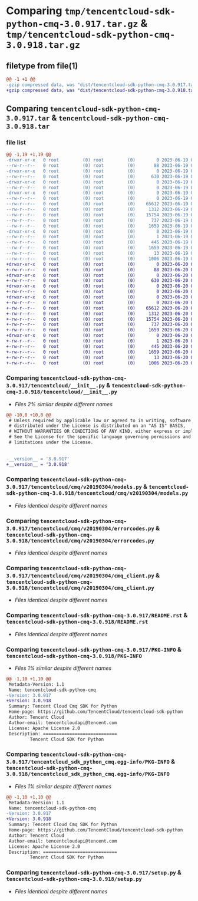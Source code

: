 # Comparing `tmp/tencentcloud-sdk-python-cmq-3.0.917.tar.gz` & `tmp/tencentcloud-sdk-python-cmq-3.0.918.tar.gz`

## filetype from file(1)

```diff
@@ -1 +1 @@
-gzip compressed data, was "dist/tencentcloud-sdk-python-cmq-3.0.917.tar", last modified: Mon Jun 19 00:22:00 2023, max compression
+gzip compressed data, was "dist/tencentcloud-sdk-python-cmq-3.0.918.tar", last modified: Tue Jun 20 02:37:22 2023, max compression
```

## Comparing `tencentcloud-sdk-python-cmq-3.0.917.tar` & `tencentcloud-sdk-python-cmq-3.0.918.tar`

### file list

```diff
@@ -1,19 +1,19 @@
-drwxr-xr-x   0 root         (0) root         (0)        0 2023-06-19 00:22:00.000000 tencentcloud-sdk-python-cmq-3.0.917/
--rw-r--r--   0 root         (0) root         (0)       88 2023-06-19 00:22:00.000000 tencentcloud-sdk-python-cmq-3.0.917/setup.cfg
-drwxr-xr-x   0 root         (0) root         (0)        0 2023-06-19 00:22:00.000000 tencentcloud-sdk-python-cmq-3.0.917/tencentcloud/
--rw-r--r--   0 root         (0) root         (0)      630 2023-06-19 00:22:00.000000 tencentcloud-sdk-python-cmq-3.0.917/tencentcloud/__init__.py
-drwxr-xr-x   0 root         (0) root         (0)        0 2023-06-19 00:22:00.000000 tencentcloud-sdk-python-cmq-3.0.917/tencentcloud/cmq/
--rw-r--r--   0 root         (0) root         (0)        0 2023-06-19 00:22:00.000000 tencentcloud-sdk-python-cmq-3.0.917/tencentcloud/cmq/__init__.py
-drwxr-xr-x   0 root         (0) root         (0)        0 2023-06-19 00:22:00.000000 tencentcloud-sdk-python-cmq-3.0.917/tencentcloud/cmq/v20190304/
--rw-r--r--   0 root         (0) root         (0)        0 2023-06-19 00:22:00.000000 tencentcloud-sdk-python-cmq-3.0.917/tencentcloud/cmq/v20190304/__init__.py
--rw-r--r--   0 root         (0) root         (0)    65612 2023-06-19 00:22:00.000000 tencentcloud-sdk-python-cmq-3.0.917/tencentcloud/cmq/v20190304/models.py
--rw-r--r--   0 root         (0) root         (0)     1312 2023-06-19 00:22:00.000000 tencentcloud-sdk-python-cmq-3.0.917/tencentcloud/cmq/v20190304/errorcodes.py
--rw-r--r--   0 root         (0) root         (0)    15754 2023-06-19 00:22:00.000000 tencentcloud-sdk-python-cmq-3.0.917/tencentcloud/cmq/v20190304/cmq_client.py
--rw-r--r--   0 root         (0) root         (0)      737 2023-06-19 00:22:00.000000 tencentcloud-sdk-python-cmq-3.0.917/README.rst
--rw-r--r--   0 root         (0) root         (0)     1659 2023-06-19 00:22:00.000000 tencentcloud-sdk-python-cmq-3.0.917/PKG-INFO
-drwxr-xr-x   0 root         (0) root         (0)        0 2023-06-19 00:22:00.000000 tencentcloud-sdk-python-cmq-3.0.917/tencentcloud_sdk_python_cmq.egg-info/
--rw-r--r--   0 root         (0) root         (0)        1 2023-06-19 00:22:00.000000 tencentcloud-sdk-python-cmq-3.0.917/tencentcloud_sdk_python_cmq.egg-info/dependency_links.txt
--rw-r--r--   0 root         (0) root         (0)      445 2023-06-19 00:22:00.000000 tencentcloud-sdk-python-cmq-3.0.917/tencentcloud_sdk_python_cmq.egg-info/SOURCES.txt
--rw-r--r--   0 root         (0) root         (0)     1659 2023-06-19 00:22:00.000000 tencentcloud-sdk-python-cmq-3.0.917/tencentcloud_sdk_python_cmq.egg-info/PKG-INFO
--rw-r--r--   0 root         (0) root         (0)       13 2023-06-19 00:22:00.000000 tencentcloud-sdk-python-cmq-3.0.917/tencentcloud_sdk_python_cmq.egg-info/top_level.txt
--rw-r--r--   0 root         (0) root         (0)     1006 2023-06-19 00:22:00.000000 tencentcloud-sdk-python-cmq-3.0.917/setup.py
+drwxr-xr-x   0 root         (0) root         (0)        0 2023-06-20 02:37:22.000000 tencentcloud-sdk-python-cmq-3.0.918/
+-rw-r--r--   0 root         (0) root         (0)       88 2023-06-20 02:37:22.000000 tencentcloud-sdk-python-cmq-3.0.918/setup.cfg
+drwxr-xr-x   0 root         (0) root         (0)        0 2023-06-20 02:37:22.000000 tencentcloud-sdk-python-cmq-3.0.918/tencentcloud/
+-rw-r--r--   0 root         (0) root         (0)      630 2023-06-20 02:37:22.000000 tencentcloud-sdk-python-cmq-3.0.918/tencentcloud/__init__.py
+drwxr-xr-x   0 root         (0) root         (0)        0 2023-06-20 02:37:22.000000 tencentcloud-sdk-python-cmq-3.0.918/tencentcloud/cmq/
+-rw-r--r--   0 root         (0) root         (0)        0 2023-06-20 02:37:22.000000 tencentcloud-sdk-python-cmq-3.0.918/tencentcloud/cmq/__init__.py
+drwxr-xr-x   0 root         (0) root         (0)        0 2023-06-20 02:37:22.000000 tencentcloud-sdk-python-cmq-3.0.918/tencentcloud/cmq/v20190304/
+-rw-r--r--   0 root         (0) root         (0)        0 2023-06-20 02:37:22.000000 tencentcloud-sdk-python-cmq-3.0.918/tencentcloud/cmq/v20190304/__init__.py
+-rw-r--r--   0 root         (0) root         (0)    65612 2023-06-20 02:37:22.000000 tencentcloud-sdk-python-cmq-3.0.918/tencentcloud/cmq/v20190304/models.py
+-rw-r--r--   0 root         (0) root         (0)     1312 2023-06-20 02:37:22.000000 tencentcloud-sdk-python-cmq-3.0.918/tencentcloud/cmq/v20190304/errorcodes.py
+-rw-r--r--   0 root         (0) root         (0)    15754 2023-06-20 02:37:22.000000 tencentcloud-sdk-python-cmq-3.0.918/tencentcloud/cmq/v20190304/cmq_client.py
+-rw-r--r--   0 root         (0) root         (0)      737 2023-06-20 02:37:22.000000 tencentcloud-sdk-python-cmq-3.0.918/README.rst
+-rw-r--r--   0 root         (0) root         (0)     1659 2023-06-20 02:37:22.000000 tencentcloud-sdk-python-cmq-3.0.918/PKG-INFO
+drwxr-xr-x   0 root         (0) root         (0)        0 2023-06-20 02:37:22.000000 tencentcloud-sdk-python-cmq-3.0.918/tencentcloud_sdk_python_cmq.egg-info/
+-rw-r--r--   0 root         (0) root         (0)        1 2023-06-20 02:37:22.000000 tencentcloud-sdk-python-cmq-3.0.918/tencentcloud_sdk_python_cmq.egg-info/dependency_links.txt
+-rw-r--r--   0 root         (0) root         (0)      445 2023-06-20 02:37:22.000000 tencentcloud-sdk-python-cmq-3.0.918/tencentcloud_sdk_python_cmq.egg-info/SOURCES.txt
+-rw-r--r--   0 root         (0) root         (0)     1659 2023-06-20 02:37:22.000000 tencentcloud-sdk-python-cmq-3.0.918/tencentcloud_sdk_python_cmq.egg-info/PKG-INFO
+-rw-r--r--   0 root         (0) root         (0)       13 2023-06-20 02:37:22.000000 tencentcloud-sdk-python-cmq-3.0.918/tencentcloud_sdk_python_cmq.egg-info/top_level.txt
+-rw-r--r--   0 root         (0) root         (0)     1006 2023-06-20 02:37:22.000000 tencentcloud-sdk-python-cmq-3.0.918/setup.py
```

### Comparing `tencentcloud-sdk-python-cmq-3.0.917/tencentcloud/__init__.py` & `tencentcloud-sdk-python-cmq-3.0.918/tencentcloud/__init__.py`

 * *Files 2% similar despite different names*

```diff
@@ -10,8 +10,8 @@
 # Unless required by applicable law or agreed to in writing, software
 # distributed under the License is distributed on an "AS IS" BASIS,
 # WITHOUT WARRANTIES OR CONDITIONS OF ANY KIND, either express or implied.
 # See the License for the specific language governing permissions and
 # limitations under the License.
 
 
-__version__ = '3.0.917'
+__version__ = '3.0.918'
```

### Comparing `tencentcloud-sdk-python-cmq-3.0.917/tencentcloud/cmq/v20190304/models.py` & `tencentcloud-sdk-python-cmq-3.0.918/tencentcloud/cmq/v20190304/models.py`

 * *Files identical despite different names*

### Comparing `tencentcloud-sdk-python-cmq-3.0.917/tencentcloud/cmq/v20190304/errorcodes.py` & `tencentcloud-sdk-python-cmq-3.0.918/tencentcloud/cmq/v20190304/errorcodes.py`

 * *Files identical despite different names*

### Comparing `tencentcloud-sdk-python-cmq-3.0.917/tencentcloud/cmq/v20190304/cmq_client.py` & `tencentcloud-sdk-python-cmq-3.0.918/tencentcloud/cmq/v20190304/cmq_client.py`

 * *Files identical despite different names*

### Comparing `tencentcloud-sdk-python-cmq-3.0.917/README.rst` & `tencentcloud-sdk-python-cmq-3.0.918/README.rst`

 * *Files identical despite different names*

### Comparing `tencentcloud-sdk-python-cmq-3.0.917/PKG-INFO` & `tencentcloud-sdk-python-cmq-3.0.918/PKG-INFO`

 * *Files 1% similar despite different names*

```diff
@@ -1,10 +1,10 @@
 Metadata-Version: 1.1
 Name: tencentcloud-sdk-python-cmq
-Version: 3.0.917
+Version: 3.0.918
 Summary: Tencent Cloud Cmq SDK for Python
 Home-page: https://github.com/TencentCloud/tencentcloud-sdk-python
 Author: Tencent Cloud
 Author-email: tencentcloudapi@tencent.com
 License: Apache License 2.0
 Description: ============================
         Tencent Cloud SDK for Python
```

### Comparing `tencentcloud-sdk-python-cmq-3.0.917/tencentcloud_sdk_python_cmq.egg-info/PKG-INFO` & `tencentcloud-sdk-python-cmq-3.0.918/tencentcloud_sdk_python_cmq.egg-info/PKG-INFO`

 * *Files 1% similar despite different names*

```diff
@@ -1,10 +1,10 @@
 Metadata-Version: 1.1
 Name: tencentcloud-sdk-python-cmq
-Version: 3.0.917
+Version: 3.0.918
 Summary: Tencent Cloud Cmq SDK for Python
 Home-page: https://github.com/TencentCloud/tencentcloud-sdk-python
 Author: Tencent Cloud
 Author-email: tencentcloudapi@tencent.com
 License: Apache License 2.0
 Description: ============================
         Tencent Cloud SDK for Python
```

### Comparing `tencentcloud-sdk-python-cmq-3.0.917/setup.py` & `tencentcloud-sdk-python-cmq-3.0.918/setup.py`

 * *Files identical despite different names*

